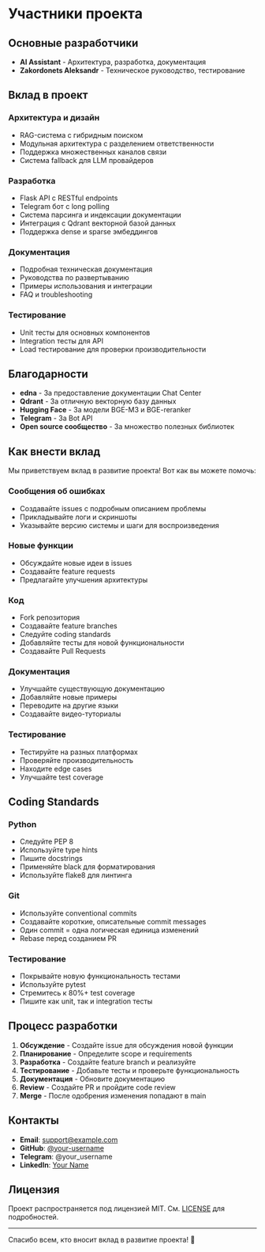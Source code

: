 # Участники проекта

## Основные разработчики

- **AI Assistant** - Архитектура, разработка, документация
- **Zakordonets Aleksandr** - Техническое руководство, тестирование

## Вклад в проект

### Архитектура и дизайн
- RAG-система с гибридным поиском
- Модульная архитектура с разделением ответственности
- Поддержка множественных каналов связи
- Система fallback для LLM провайдеров

### Разработка
- Flask API с RESTful endpoints
- Telegram бот с long polling
- Система парсинга и индексации документации
- Интеграция с Qdrant векторной базой данных
- Поддержка dense и sparse эмбеддингов

### Документация
- Подробная техническая документация
- Руководства по развертыванию
- Примеры использования и интеграции
- FAQ и troubleshooting

### Тестирование
- Unit тесты для основных компонентов
- Integration тесты для API
- Load тестирование для проверки производительности

## Благодарности

- **edna** - За предоставление документации Chat Center
- **Qdrant** - За отличную векторную базу данных
- **Hugging Face** - За модели BGE-M3 и BGE-reranker
- **Telegram** - За Bot API
- **Open source сообщество** - За множество полезных библиотек

## Как внести вклад

Мы приветствуем вклад в развитие проекта! Вот как вы можете помочь:

### Сообщения об ошибках
- Создавайте issues с подробным описанием проблемы
- Прикладывайте логи и скриншоты
- Указывайте версию системы и шаги для воспроизведения

### Новые функции
- Обсуждайте новые идеи в issues
- Создавайте feature requests
- Предлагайте улучшения архитектуры

### Код
- Fork репозитория
- Создавайте feature branches
- Следуйте coding standards
- Добавляйте тесты для новой функциональности
- Создавайте Pull Requests

### Документация
- Улучшайте существующую документацию
- Добавляйте новые примеры
- Переводите на другие языки
- Создавайте видео-туториалы

### Тестирование
- Тестируйте на разных платформах
- Проверяйте производительность
- Находите edge cases
- Улучшайте test coverage

## Coding Standards

### Python
- Следуйте PEP 8
- Используйте type hints
- Пишите docstrings
- Применяйте black для форматирования
- Используйте flake8 для линтинга

### Git
- Используйте conventional commits
- Создавайте короткие, описательные commit messages
- Один commit = одна логическая единица изменений
- Rebase перед созданием PR

### Тестирование
- Покрывайте новую функциональность тестами
- Используйте pytest
- Стремитесь к 80%+ test coverage
- Пишите как unit, так и integration тесты

## Процесс разработки

1. **Обсуждение** - Создайте issue для обсуждения новой функции
2. **Планирование** - Определите scope и requirements
3. **Разработка** - Создайте feature branch и реализуйте
4. **Тестирование** - Добавьте тесты и проверьте функциональность
5. **Документация** - Обновите документацию
6. **Review** - Создайте PR и пройдите code review
7. **Merge** - После одобрения изменения попадают в main

## Контакты

- **Email**: support@example.com
- **GitHub**: [@your-username](https://github.com/your-username)
- **Telegram**: @your_username
- **LinkedIn**: [Your Name](https://linkedin.com/in/your-profile)

## Лицензия

Проект распространяется под лицензией MIT. См. [LICENSE](LICENSE) для подробностей.

---

Спасибо всем, кто вносит вклад в развитие проекта! 🚀
